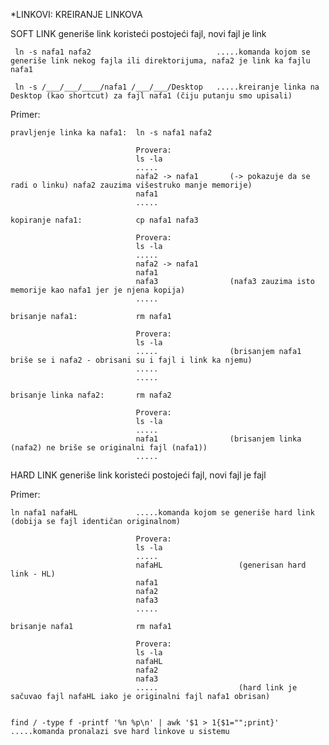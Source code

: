*LINKOVI: 
KREIRANJE LINKOVA
                                             
SOFT LINK
generiše link koristeći postojeći fajl, novi fajl je link
                    
     ln -s nafa1 nafa2                            .....komanda kojom se generiše link nekog fajla ili direktorijuma, nafa2 je link ka fajlu nafa1

     ln -s /___/___/____/nafa1 /___/___/Desktop   .....kreiranje linka na Desktop (kao shortcut) za fajl nafa1 (čiju putanju smo upisali) 


Primer:
                                  
    pravljenje linka ka nafa1:  ln -s nafa1 nafa2       
                            
                                Provera:
                                ls -la                
                                .....
                                nafa2 -> nafa1       (-> pokazuje da se radi o linku) nafa2 zauzima višestruko manje memorije)
                                nafa1
                                .....
                                                       
    kopiranje nafa1:            cp nafa1 nafa3

                                Provera:
                                ls -la    
                                .....
                                nafa2 -> nafa1
                                nafa1
                                nafa3                (nafa3 zauzima isto memorije kao nafa1 jer je njena kopija)
                                .....
                            
    brisanje nafa1:             rm nafa1

                                Provera:
                                ls -la
                                .....                (brisanjem nafa1 briše se i nafa2 - obrisani su i fajl i link ka njemu)
                                .....
                                .....
                                                      
    brisanje linka nafa2:       rm nafa2       
                            
                                Provera:
                                ls -la                
                                .....
                                nafa1                (brisanjem linka (nafa2) ne briše se originalni fajl (nafa1))
                                .....                           
                                                     
                            
HARD LINK
generiše link koristeći postojeći fajl, novi fajl je fajl
                                              
Primer:
                                             
    ln nafa1 nafaHL             .....komanda kojom se generiše hard link (dobija se fajl identičan originalnom)

                                Provera:
                                ls -la
                                .....
                                nafaHL                 (generisan hard link - HL)
                                nafa1 
                                nafa2
                                nafa3
                                .....
                            
    brisanje nafa1              rm nafa1

                                Provera:
                                ls -la
                                nafaHL                 
                                nafa2
                                nafa3
                                .....                  (hard link je sačuvao fajl nafaHL iako je originalni fajl nafa1 obrisan)
                             
                             
    find / -type f -printf '%n %p\n' | awk '$1 > 1{$1="";print}'      .....komanda pronalazi sve hard linkove u sistemu       
                             